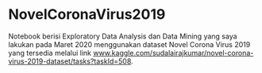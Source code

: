 # NovelCoronaVirus2019

Notebook berisi Exploratory Data Analysis dan Data Mining yang saya lakukan pada Maret 2020 menggunakan dataset Novel Corona Virus 2019 yang tersedia melalui link www.kaggle.com/sudalairajkumar/novel-corona-virus-2019-dataset/tasks?taskId=508.
